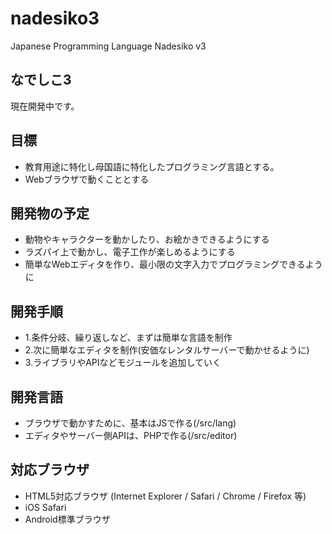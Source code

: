 # nadesiko3

Japanese Programming Language Nadesiko v3 

## なでしこ3

現在開発中です。

## 目標

- 教育用途に特化し母国語に特化したプログラミング言語とする。
- Webブラウザで動くこととする

## 開発物の予定

- 動物やキャラクターを動かしたり、お絵かきできるようにする
- ラズパイ上で動かし、電子工作が楽しめるようにする
- 簡単なWebエディタを作り、最小限の文字入力でプログラミングできるように

## 開発手順

- 1.条件分岐、繰り返しなど、まずは簡単な言語を制作
- 2.次に簡単なエディタを制作(安価なレンタルサーバーで動かせるように)
- 3.ライブラリやAPIなどモジュールを追加していく

## 開発言語

- ブラウザで動かすために、基本はJSで作る(/src/lang)
- エディタやサーバー側APIは、PHPで作る(/src/editor)

## 対応ブラウザ

- HTML5対応ブラウザ (Internet Explorer / Safari / Chrome / Firefox 等)
- iOS Safari
- Android標準ブラウザ
